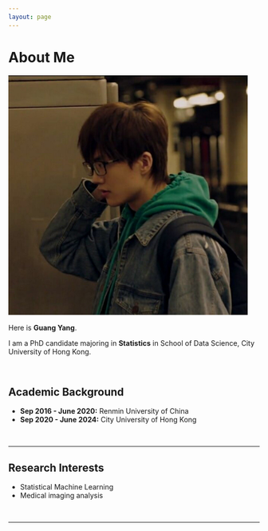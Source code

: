 ```yaml
---
layout: page
---
```


# About Me

<img src="https://github.com/YLKnight/YLKnight.github.io/blob/main/images/Icon.jpg" class="floatpic" width="480" height="480">

Here is **Guang Yang**.

I am a PhD candidate majoring in **Statistics** in School of Data Science, City University of Hong Kong.

<br>

## Academic Background

- **Sep 2016 - June 2020:** Renmin University of China
- **Sep 2020 - June 2024:** City University of Hong Kong

<br>

---

## Research Interests

- Statistical Machine Learning
- Medical imaging analysis

<br>

---
